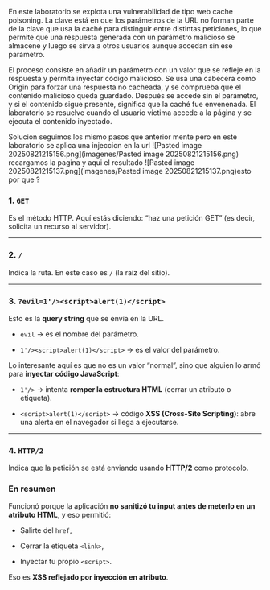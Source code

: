 En este laboratorio se explota una vulnerabilidad de tipo web cache poisoning. La clave está en que los parámetros de la URL no forman parte de la clave que usa la caché para distinguir entre distintas peticiones, lo que permite que una respuesta generada con un parámetro malicioso se almacene y luego se sirva a otros usuarios aunque accedan sin ese parámetro.

El proceso consiste en añadir un parámetro con un valor que se refleje en la respuesta y permita inyectar código malicioso. Se usa una cabecera como Origin para forzar una respuesta no cacheada, y se comprueba que el contenido malicioso queda guardado. Después se accede sin el parámetro, y si el contenido sigue presente, significa que la caché fue envenenada. El laboratorio se resuelve cuando el usuario víctima accede a la página y se ejecuta el contenido inyectado.

Solucion
seguimos los mismo pasos que anterior mente pero en este laboratorio
se aplica una injeccion en la url
![Pasted image 20250821215156.png](imagenes/Pasted image 20250821215156.png)
recargamos la pagina y aqui el resultado
![Pasted image 20250821215137.png](imagenes/Pasted image 20250821215137.png)esto por que ?
### 1. `GET`

Es el método HTTP. Aquí estás diciendo: “haz una petición GET” (es decir, solicita un recurso al servidor).

---

### 2. `/`

Indica la ruta. En este caso es `/` (la raíz del sitio).

---

### 3. `?evil=1'/><script>alert(1)</script>`

Esto es la **query string** que se envía en la URL.

- `evil` → es el nombre del parámetro.
    
- `1'/><script>alert(1)</script>` → es el valor del parámetro.
    

Lo interesante aquí es que no es un valor “normal”, sino que alguien lo armó para **inyectar código JavaScript**:

- `1'/>` → intenta **romper la estructura HTML** (cerrar un atributo o etiqueta).
    
- `<script>alert(1)</script>` → código **XSS (Cross-Site Scripting)**: abre una alerta en el navegador si llega a ejecutarse.
    

---

### 4. `HTTP/2`

Indica que la petición se está enviando usando **HTTP/2** como protocolo.

### En resumen

Funcionó porque la aplicación **no sanitizó tu input antes de meterlo en un atributo HTML**, y eso permitió:

- Salirte del `href`,
    
- Cerrar la etiqueta `<link>`,
    
- Inyectar tu propio `<script>`.
    

Eso es **XSS reflejado por inyección en atributo**.